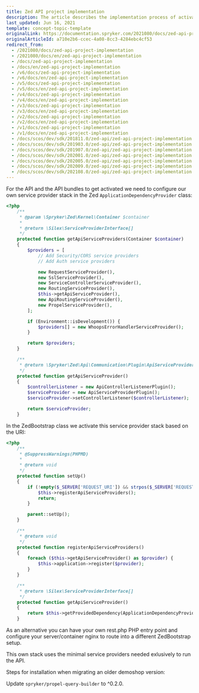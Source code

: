 ```yaml
---
title: Zed API project implementation
description: The article describes the implementation process of activating API and API bundles.
last_updated: Jun 16, 2021
template: concept-topic-template
originalLink: https://documentation.spryker.com/2021080/docs/zed-api-project-implementation
originalArticleId: a710e2b6-ccec-4a08-8cc3-4284ebc4cf53
redirect_from:
  - /2021080/docs/zed-api-project-implementation
  - /2021080/docs/en/zed-api-project-implementation
  - /docs/zed-api-project-implementation
  - /docs/en/zed-api-project-implementation
  - /v6/docs/zed-api-project-implementation
  - /v6/docs/en/zed-api-project-implementation
  - /v5/docs/zed-api-project-implementation
  - /v5/docs/en/zed-api-project-implementation
  - /v4/docs/zed-api-project-implementation
  - /v4/docs/en/zed-api-project-implementation
  - /v3/docs/zed-api-project-implementation
  - /v3/docs/en/zed-api-project-implementation
  - /v2/docs/zed-api-project-implementation
  - /v2/docs/en/zed-api-project-implementation
  - /v1/docs/zed-api-project-implementation
  - /v1/docs/en/zed-api-project-implementation
  - /docs/scos/dev/sdk/201811.0/zed-api/zed-api-project-implementation.html
  - /docs/scos/dev/sdk/201903.0/zed-api/zed-api-project-implementation.html
  - /docs/scos/dev/sdk/201907.0/zed-api/zed-api-project-implementation.html
  - /docs/scos/dev/sdk/202001.0/zed-api/zed-api-project-implementation.html
  - /docs/scos/dev/sdk/202005.0/zed-api/zed-api-project-implementation.html
  - /docs/scos/dev/sdk/202009.0/zed-api/zed-api-project-implementation.html
  - /docs/scos/dev/sdk/202108.0/zed-api/zed-api-project-implementation.html
---
```


For the API and the API bundles to get activated we need to configure our own service provider stack in the Zed `ApplicationDependencyProvider` class:

```php
<?php
    /**
     * @param \Spryker\Zed\Kernel\Container $container
     *
     * @return \Silex\ServiceProviderInterface[]
     */
    protected function getApiServiceProviders(Container $container)
    {
        $providers = [
            // Add Security/CORS service providers
            // Add Auth service providers

            new RequestServiceProvider(),
            new SslServiceProvider(),
            new ServiceControllerServiceProvider(),
            new RoutingServiceProvider(),
            $this->getApiServiceProvider(),
            new ApiRoutingServiceProvider(),
            new PropelServiceProvider(),
        ];

        if (Environment::isDevelopment()) {
            $providers[] = new WhoopsErrorHandlerServiceProvider();
        }

        return $providers;
    }

    /**
     * @return \Spryker\Zed\Api\Communication\Plugin\ApiServiceProviderPlugin
     */
    protected function getApiServiceProvider()
    {
        $controllerListener = new ApiControllerListenerPlugin();
        $serviceProvider = new ApiServiceProviderPlugin();
        $serviceProvider->setControllerListener($controllerListener);

        return $serviceProvider;
    }
```

In the ZedBootstrap class we activate this service provider stack based on the URI:

```php
<?php
    /**
     * @SuppressWarnings(PHPMD)
     *
     * @return void
     */
    protected function setUp()
    {
        if (!empty($_SERVER['REQUEST_URI']) && strpos($_SERVER['REQUEST_URI'], ApiConfig::ROUTE_PREFIX_API_REST) === 0) {
            $this->registerApiServiceProviders();
            return;
        }

        parent::setUp();
    }

    /**
     * @return void
     */
    protected function registerApiServiceProviders()
    {
        foreach ($this->getApiServiceProvider() as $provider) {
            $this->application->register($provider);
        }
    }

    /**
     * @return \Silex\ServiceProviderInterface[]
     */
    protected function getApiServiceProvider()
    {
        return $this->getProvidedDependency(ApplicationDependencyProvider::SERVICE_PROVIDER_API);
    }
```

As an alternative you can have your own rest.php PHP entry point and configure your server/container nginx to route into a different ZedBootstrap setup.

This own stack uses the minimal service providers needed exlusively to run the API.

Steps for installation when migrating an older demoshop version:

Update `spryker/propel-query-builder` to ^0.2.0.
